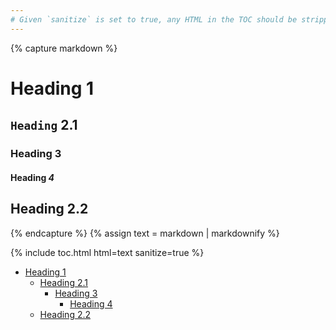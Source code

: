 ```yaml
---
# Given `sanitize` is set to true, any HTML in the TOC should be stripped
---
```


{% capture markdown %}
# Heading 1

## `Heading` 2.1

### Heading **3**

#### Heading _4_

## Heading 2.2
{% endcapture %}
{% assign text = markdown | markdownify %}

{% include toc.html html=text sanitize=true %}

<!-- /// -->

<ul>
    <li>
        <a href="#heading-1">Heading 1</a>
        <ul>
            <li>
                <a href="#heading-21">Heading 2.1</a>
                <ul>
                    <li>
                        <a href="#heading-3">Heading 3</a>
                        <ul>
                            <li><a href="#heading-4">Heading 4</a></li>
                        </ul>
                    </li>
                </ul>
            </li>
            <li><a href="#heading-22">Heading 2.2</a></li>
        </ul>
    </li>
</ul>
